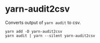 # yarn-audit2csv

Converts output of `yarn audit` to csv.

```console
yarn add -D yarn-audit2csv
yarn audit | yarn --silent yarn-audit2csv
```
